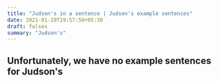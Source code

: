 ```yaml
---
title: "Judson's in a sentence | Judson's example sentences"
date: 2021-01-20T19:57:50+05:30
draft: falses
summary: "Judson's"
---
```

## Unfortunately, we have no example sentences for Judson's                 
